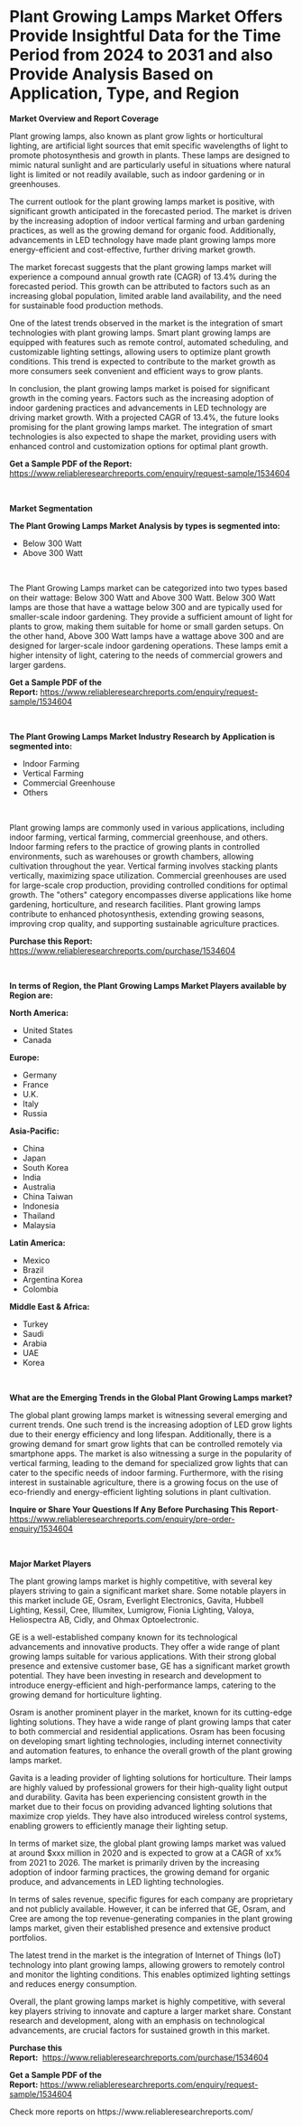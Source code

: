 <p><h1>Plant Growing Lamps Market Offers Provide Insightful Data for the Time Period from 2024 to 2031 and also Provide Analysis Based on Application, Type, and Region</h1></p><p><strong>Market Overview and Report Coverage</strong></p>
<p><p>Plant growing lamps, also known as plant grow lights or horticultural lighting, are artificial light sources that emit specific wavelengths of light to promote photosynthesis and growth in plants. These lamps are designed to mimic natural sunlight and are particularly useful in situations where natural light is limited or not readily available, such as indoor gardening or in greenhouses.</p><p>The current outlook for the plant growing lamps market is positive, with significant growth anticipated in the forecasted period. The market is driven by the increasing adoption of indoor vertical farming and urban gardening practices, as well as the growing demand for organic food. Additionally, advancements in LED technology have made plant growing lamps more energy-efficient and cost-effective, further driving market growth.</p><p>The market forecast suggests that the plant growing lamps market will experience a compound annual growth rate (CAGR) of 13.4% during the forecasted period. This growth can be attributed to factors such as an increasing global population, limited arable land availability, and the need for sustainable food production methods.</p><p>One of the latest trends observed in the market is the integration of smart technologies with plant growing lamps. Smart plant growing lamps are equipped with features such as remote control, automated scheduling, and customizable lighting settings, allowing users to optimize plant growth conditions. This trend is expected to contribute to the market growth as more consumers seek convenient and efficient ways to grow plants.</p><p>In conclusion, the plant growing lamps market is poised for significant growth in the coming years. Factors such as the increasing adoption of indoor gardening practices and advancements in LED technology are driving market growth. With a projected CAGR of 13.4%, the future looks promising for the plant growing lamps market. The integration of smart technologies is also expected to shape the market, providing users with enhanced control and customization options for optimal plant growth.</p></p>
<p><strong>Get a Sample PDF of the Report:</strong> <a href="https://www.reliableresearchreports.com/enquiry/request-sample/1534604">https://www.reliableresearchreports.com/enquiry/request-sample/1534604</a></p>
<p>&nbsp;</p>
<p><strong>Market Segmentation</strong></p>
<p><strong>The Plant Growing Lamps Market Analysis by types is segmented into:</strong></p>
<p><ul><li>Below 300 Watt</li><li>Above 300 Watt</li></ul></p>
<p>&nbsp;</p>
<p><p>The Plant Growing Lamps market can be categorized into two types based on their wattage: Below 300 Watt and Above 300 Watt. Below 300 Watt lamps are those that have a wattage below 300 and are typically used for smaller-scale indoor gardening. They provide a sufficient amount of light for plants to grow, making them suitable for home or small garden setups. On the other hand, Above 300 Watt lamps have a wattage above 300 and are designed for larger-scale indoor gardening operations. These lamps emit a higher intensity of light, catering to the needs of commercial growers and larger gardens.</p></p>
<p><strong>Get a Sample PDF of the Report:</strong>&nbsp;<a href="https://www.reliableresearchreports.com/enquiry/request-sample/1534604">https://www.reliableresearchreports.com/enquiry/request-sample/1534604</a></p>
<p>&nbsp;</p>
<p><strong>The Plant Growing Lamps Market Industry Research by Application is segmented into:</strong></p>
<p><ul><li>Indoor Farming</li><li>Vertical Farming</li><li>Commercial Greenhouse</li><li>Others</li></ul></p>
<p>&nbsp;</p>
<p><p>Plant growing lamps are commonly used in various applications, including indoor farming, vertical farming, commercial greenhouse, and others. Indoor farming refers to the practice of growing plants in controlled environments, such as warehouses or growth chambers, allowing cultivation throughout the year. Vertical farming involves stacking plants vertically, maximizing space utilization. Commercial greenhouses are used for large-scale crop production, providing controlled conditions for optimal growth. The "others" category encompasses diverse applications like home gardening, horticulture, and research facilities. Plant growing lamps contribute to enhanced photosynthesis, extending growing seasons, improving crop quality, and supporting sustainable agriculture practices.</p></p>
<p><strong>Purchase this Report:</strong>&nbsp; <a href="https://www.reliableresearchreports.com/purchase/1534604">https://www.reliableresearchreports.com/purchase/1534604</a></p>
<p>&nbsp;</p>
<p><strong>In terms of Region, the Plant Growing Lamps Market Players available by Region are:</strong></p>
<p>
    <p> <strong> North America: </strong>
        <ul>
            <li>United States</li>
            <li>Canada</li>
        </ul>
        </p> 
    <p> <strong> Europe: </strong>
        <ul>
            <li>Germany</li>
            <li>France</li>
            <li>U.K.</li>
            <li>Italy</li>
            <li>Russia</li>
        </ul>
        </p> 
    <p> <strong> Asia-Pacific: </strong>
        <ul>
            <li>China</li>
            <li>Japan</li>
            <li>South Korea</li>
            <li>India</li>
            <li>Australia</li>
            <li>China Taiwan</li>
            <li>Indonesia</li>
            <li>Thailand</li>
            <li>Malaysia</li>
        </ul>
        </p> 
    <p> <strong> Latin America: </strong>
        <ul>
            <li>Mexico</li>
            <li>Brazil</li>
            <li>Argentina Korea</li>
            <li>Colombia</li>
        </ul>
        </p> 
    <p> <strong> Middle East & Africa: </strong>
        <ul>
            <li>Turkey</li>
            <li>Saudi</li>
            <li>Arabia</li>
            <li>UAE</li>
            <li>Korea</li>
        </ul>
    </p>
    </p>
<p>&nbsp;</p>
<p><strong>What are the Emerging Trends in the Global Plant Growing Lamps market?</strong></p>
<p><p>The global plant growing lamps market is witnessing several emerging and current trends. One such trend is the increasing adoption of LED grow lights due to their energy efficiency and long lifespan. Additionally, there is a growing demand for smart grow lights that can be controlled remotely via smartphone apps. The market is also witnessing a surge in the popularity of vertical farming, leading to the demand for specialized grow lights that can cater to the specific needs of indoor farming. Furthermore, with the rising interest in sustainable agriculture, there is a growing focus on the use of eco-friendly and energy-efficient lighting solutions in plant cultivation.</p></p>
<p><strong>Inquire or Share Your Questions If Any Before Purchasing This Report</strong>- <a href="https://www.reliableresearchreports.com/enquiry/pre-order-enquiry/1534604">https://www.reliableresearchreports.com/enquiry/pre-order-enquiry/1534604</a></p>
<p>&nbsp;</p>
<p><strong>Major Market Players</strong></p>
<p><p>The plant growing lamps market is highly competitive, with several key players striving to gain a significant market share. Some notable players in this market include GE, Osram, Everlight Electronics, Gavita, Hubbell Lighting, Kessil, Cree, Illumitex, Lumigrow, Fionia Lighting, Valoya, Heliospectra AB, Cidly, and Ohmax Optoelectronic.</p><p>GE is a well-established company known for its technological advancements and innovative products. They offer a wide range of plant growing lamps suitable for various applications. With their strong global presence and extensive customer base, GE has a significant market growth potential. They have been investing in research and development to introduce energy-efficient and high-performance lamps, catering to the growing demand for horticulture lighting.</p><p>Osram is another prominent player in the market, known for its cutting-edge lighting solutions. They have a wide range of plant growing lamps that cater to both commercial and residential applications. Osram has been focusing on developing smart lighting technologies, including internet connectivity and automation features, to enhance the overall growth of the plant growing lamps market.</p><p>Gavita is a leading provider of lighting solutions for horticulture. Their lamps are highly valued by professional growers for their high-quality light output and durability. Gavita has been experiencing consistent growth in the market due to their focus on providing advanced lighting solutions that maximize crop yields. They have also introduced wireless control systems, enabling growers to efficiently manage their lighting setup.</p><p>In terms of market size, the global plant growing lamps market was valued at around $xxx million in 2020 and is expected to grow at a CAGR of xx% from 2021 to 2026. The market is primarily driven by the increasing adoption of indoor farming practices, the growing demand for organic produce, and advancements in LED lighting technologies.</p><p>In terms of sales revenue, specific figures for each company are proprietary and not publicly available. However, it can be inferred that GE, Osram, and Cree are among the top revenue-generating companies in the plant growing lamps market, given their established presence and extensive product portfolios.</p><p>The latest trend in the market is the integration of Internet of Things (IoT) technology into plant growing lamps, allowing growers to remotely control and monitor the lighting conditions. This enables optimized lighting settings and reduces energy consumption.</p><p>Overall, the plant growing lamps market is highly competitive, with several key players striving to innovate and capture a larger market share. Constant research and development, along with an emphasis on technological advancements, are crucial factors for sustained growth in this market.</p></p>
<p><strong>Purchase this Report:</strong>&nbsp;&nbsp;<a href="https://www.reliableresearchreports.com/purchase/1534604">https://www.reliableresearchreports.com/purchase/1534604</a></p>
<p></p>
<p><strong>Get a Sample PDF of the Report:</strong>&nbsp;<a href="https://www.reliableresearchreports.com/enquiry/request-sample/1534604">https://www.reliableresearchreports.com/enquiry/request-sample/1534604</a></p>
<p>Check more reports on https://www.reliableresearchreports.com/</p>